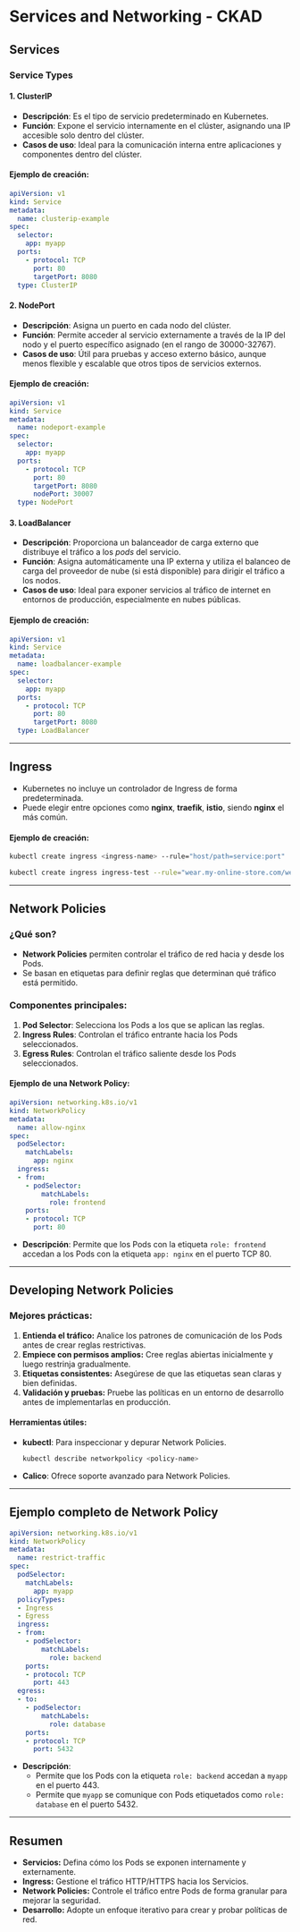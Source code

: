 # Services and Networking - CKAD

## Services

### Service Types

#### 1. **ClusterIP**

- **Descripción**: Es el tipo de servicio predeterminado en Kubernetes.
- **Función**: Expone el servicio internamente en el clúster, asignando una IP accesible solo dentro del clúster.
- **Casos de uso**: Ideal para la comunicación interna entre aplicaciones y componentes dentro del clúster.

#### Ejemplo de creación:

```yaml
apiVersion: v1
kind: Service
metadata:
  name: clusterip-example
spec:
  selector:
    app: myapp
  ports:
    - protocol: TCP
      port: 80
      targetPort: 8080
  type: ClusterIP
```

#### 2. **NodePort**

- **Descripción**: Asigna un puerto en cada nodo del clúster.
- **Función**: Permite acceder al servicio externamente a través de la IP del nodo y el puerto específico asignado (en el rango de 30000-32767).
- **Casos de uso**: Útil para pruebas y acceso externo básico, aunque menos flexible y escalable que otros tipos de servicios externos.

#### Ejemplo de creación:

```yaml
apiVersion: v1
kind: Service
metadata:
  name: nodeport-example
spec:
  selector:
    app: myapp
  ports:
    - protocol: TCP
      port: 80
      targetPort: 8080
      nodePort: 30007
  type: NodePort
```

#### 3. **LoadBalancer**

- **Descripción**: Proporciona un balanceador de carga externo que distribuye el tráfico a los _pods_ del servicio.
- **Función**: Asigna automáticamente una IP externa y utiliza el balanceo de carga del proveedor de nube (si está disponible) para dirigir el tráfico a los nodos.
- **Casos de uso**: Ideal para exponer servicios al tráfico de internet en entornos de producción, especialmente en nubes públicas.

#### Ejemplo de creación:

```yaml
apiVersion: v1
kind: Service
metadata:
  name: loadbalancer-example
spec:
  selector:
    app: myapp
  ports:
    - protocol: TCP
      port: 80
      targetPort: 8080
  type: LoadBalancer
```

---

## Ingress

- Kubernetes no incluye un controlador de Ingress de forma predeterminada.
- Puede elegir entre opciones como **nginx**, **traefik**, **istio**, siendo **nginx** el más común.

#### Ejemplo de creación:

```bash
kubectl create ingress <ingress-name> --rule="host/path=service:port"

kubectl create ingress ingress-test --rule="wear.my-online-store.com/wear*=wear-service:80"
```

---

## Network Policies

### ¿Qué son?

- **Network Policies** permiten controlar el tráfico de red hacia y desde los Pods.
- Se basan en etiquetas para definir reglas que determinan qué tráfico está permitido.

### Componentes principales:

1. **Pod Selector**: Selecciona los Pods a los que se aplican las reglas.
2. **Ingress Rules**: Controlan el tráfico entrante hacia los Pods seleccionados.
3. **Egress Rules**: Controlan el tráfico saliente desde los Pods seleccionados.

#### Ejemplo de una Network Policy:

```yaml
apiVersion: networking.k8s.io/v1
kind: NetworkPolicy
metadata:
  name: allow-nginx
spec:
  podSelector:
    matchLabels:
      app: nginx
  ingress:
  - from:
    - podSelector:
        matchLabels:
          role: frontend
    ports:
    - protocol: TCP
      port: 80
```

- **Descripción**: Permite que los Pods con la etiqueta `role: frontend` accedan a los Pods con la etiqueta `app: nginx` en el puerto TCP 80.

---

## Developing Network Policies

### Mejores prácticas:

1. **Entienda el tráfico:** Analice los patrones de comunicación de los Pods antes de crear reglas restrictivas.
2. **Empiece con permisos amplios:** Cree reglas abiertas inicialmente y luego restrinja gradualmente.
3. **Etiquetas consistentes:** Asegúrese de que las etiquetas sean claras y bien definidas.
4. **Validación y pruebas:** Pruebe las políticas en un entorno de desarrollo antes de implementarlas en producción.

#### Herramientas útiles:

- **kubectl**: Para inspeccionar y depurar Network Policies.
    
    ```bash
    kubectl describe networkpolicy <policy-name>
    ```
    
- **Calico**: Ofrece soporte avanzado para Network Policies.

---

## Ejemplo completo de Network Policy

```yaml
apiVersion: networking.k8s.io/v1
kind: NetworkPolicy
metadata:
  name: restrict-traffic
spec:
  podSelector:
    matchLabels:
      app: myapp
  policyTypes:
  - Ingress
  - Egress
  ingress:
  - from:
    - podSelector:
        matchLabels:
          role: backend
    ports:
    - protocol: TCP
      port: 443
  egress:
  - to:
    - podSelector:
        matchLabels:
          role: database
    ports:
    - protocol: TCP
      port: 5432
```

- **Descripción**:
    - Permite que los Pods con la etiqueta `role: backend` accedan a `myapp` en el puerto 443.
    - Permite que `myapp` se comunique con Pods etiquetados como `role: database` en el puerto 5432.

---

## Resumen

- **Servicios:** Defina cómo los Pods se exponen internamente y externamente.
- **Ingress:** Gestione el tráfico HTTP/HTTPS hacia los Servicios.
- **Network Policies:** Controle el tráfico entre Pods de forma granular para mejorar la seguridad.
- **Desarrollo:** Adopte un enfoque iterativo para crear y probar políticas de red.